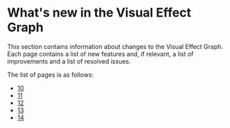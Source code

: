 # What's new in the Visual Effect Graph

This section contains information about changes to the Visual Effect Graph. Each page contains a list of new features and, if relevant, a list of improvements and a list of resolved issues.

The list of pages is as follows:

- [10](whats-new-10.md)
- [11](whats-new-11.md)
- [12](whats-new-12.md)
- [13](whats-new-13.md)
- [14](whats-new-14.md)

